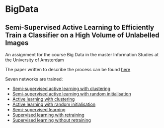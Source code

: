 # BigData

## Semi-Supervised Active Learning to Efficiently Train a Classifier on a High Volume of Unlabelled Images

An assignment for the course Big Data in the master Information Studies at the University of Amsterdam

The paper written to describe the process can be found [here](BigDataPaper_JetteKorthalsAltes10360328.pdf)

Seven networks are trained:
* [Semi-supervised active learning with clustering](SSALcluster.ipynb)
* [Semi-supervised active learning with random initialisation](SSALrandom.ipynb)
* [Active learning with clustering](ALcluster.ipynb)
* [Active learning with random initialisation](ALrandom.ipynb)
* [Semi-supervised learning](semi.ipynb)
* [Supervised learning with retraining](supervisedretrain.ipynb)
* [Supervised learning without retraining](supervised.ipynb)

